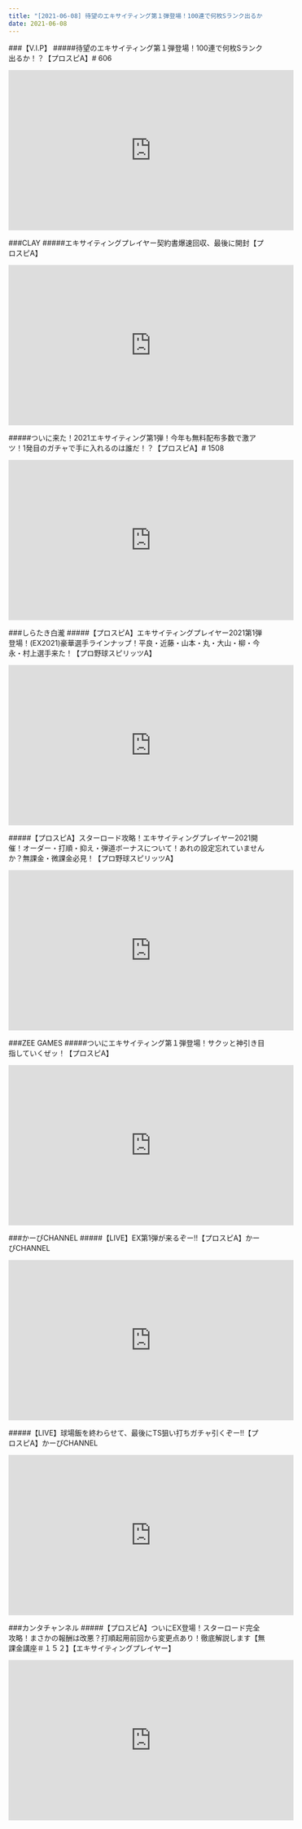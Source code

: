 ```yaml
---
title: "[2021-06-08] 待望のエキサイティング第１弾登場！100連で何枚Sランク出るか！？【プロスピA】# 606 他"
date: 2021-06-08
---
```

###【V.I.P】
#####待望のエキサイティング第１弾登場！100連で何枚Sランク出るか！？【プロスピA】# 606
<iframe width="560" height="315" src="https://www.youtube.com/embed/y3xx0ojBHqw" frameborder="0" allow="accelerometer; autoplay; clipboard-write; encrypted-media; gyroscope; picture-in-picture" allowfullscreen></iframe>

###CLAY
#####エキサイティングプレイヤー契約書爆速回収、最後に開封【プロスピA】
<iframe width="560" height="315" src="https://www.youtube.com/embed/72zHHDhhymc" frameborder="0" allow="accelerometer; autoplay; clipboard-write; encrypted-media; gyroscope; picture-in-picture" allowfullscreen></iframe>

#####ついに来た！2021エキサイティング第1弾！今年も無料配布多数で激アツ！1発目のガチャで手に入れるのは誰だ！？【プロスピA】# 1508
<iframe width="560" height="315" src="https://www.youtube.com/embed/QLLRObk8Wfc" frameborder="0" allow="accelerometer; autoplay; clipboard-write; encrypted-media; gyroscope; picture-in-picture" allowfullscreen></iframe>

###しらたき白瀧
#####【プロスピA】エキサイティングプレイヤー2021第1弾登場！(EX2021)豪華選手ラインナップ！平良・近藤・山本・丸・大山・柳・今永・村上選手来た！【プロ野球スピリッツA】
<iframe width="560" height="315" src="https://www.youtube.com/embed/zDJmNhODFus" frameborder="0" allow="accelerometer; autoplay; clipboard-write; encrypted-media; gyroscope; picture-in-picture" allowfullscreen></iframe>

#####【プロスピA】スターロード攻略！エキサイティングプレイヤー2021開催！オーダー・打順・抑え・弾道ボーナスについて！あれの設定忘れていませんか？無課金・微課金必見！【プロ野球スピリッツA】
<iframe width="560" height="315" src="https://www.youtube.com/embed/ZArwSmPlO3A" frameborder="0" allow="accelerometer; autoplay; clipboard-write; encrypted-media; gyroscope; picture-in-picture" allowfullscreen></iframe>

###ZEE GAMES
#####ついにエキサイティング第１弾登場！サクッと神引き目指していくぜッ！【プロスピA】
<iframe width="560" height="315" src="https://www.youtube.com/embed/vws07CV8XkM" frameborder="0" allow="accelerometer; autoplay; clipboard-write; encrypted-media; gyroscope; picture-in-picture" allowfullscreen></iframe>

###かーぴCHANNEL
#####【LIVE】EX第1弾が来るぞー!!【プロスピA】かーぴCHANNEL
<iframe width="560" height="315" src="https://www.youtube.com/embed/obd-wxYNTYg" frameborder="0" allow="accelerometer; autoplay; clipboard-write; encrypted-media; gyroscope; picture-in-picture" allowfullscreen></iframe>

#####【LIVE】球場飯を終わらせて、最後にTS狙い打ちガチャ引くぞー!!【プロスピA】かーぴCHANNEL
<iframe width="560" height="315" src="https://www.youtube.com/embed/NfexFd3wrfY" frameborder="0" allow="accelerometer; autoplay; clipboard-write; encrypted-media; gyroscope; picture-in-picture" allowfullscreen></iframe>

###カンタチャンネル
#####【プロスピA】ついにEX登場！スターロード完全攻略！まさかの報酬は改悪？打順起用前回から変更点あり！徹底解説します【無課金講座＃１５２】【エキサイティングプレイヤー】
<iframe width="560" height="315" src="https://www.youtube.com/embed/gSJw4EZ_kU0" frameborder="0" allow="accelerometer; autoplay; clipboard-write; encrypted-media; gyroscope; picture-in-picture" allowfullscreen></iframe>

